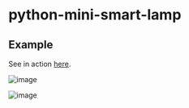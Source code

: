 # python-mini-smart-lamp

## Example
See in action [here](https://raw.githubusercontent.com/thiagosanches/python-mini-smart-lamp/main/example.mp4).

![image](https://user-images.githubusercontent.com/5191469/141776322-d5124d6a-f18c-41d6-a5f5-0626e53bb9f3.png)

![image](https://user-images.githubusercontent.com/5191469/141775096-93e85965-4124-4048-867e-dc412129a2c4.png)
